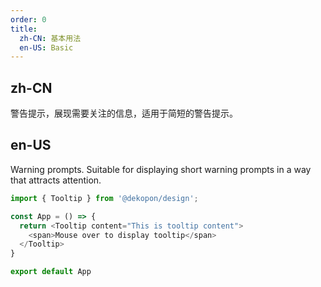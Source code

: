 ```yaml
---
order: 0
title:
  zh-CN: 基本用法
  en-US: Basic
---
```


## zh-CN

警告提示，展现需要关注的信息，适用于简短的警告提示。

## en-US

Warning prompts. Suitable for displaying short warning prompts in a way that attracts attention.

```js
import { Tooltip } from '@dekopon/design';

const App = () => {
  return <Tooltip content="This is tooltip content">
    <span>Mouse over to display tooltip</span>
  </Tooltip>
}

export default App
```
